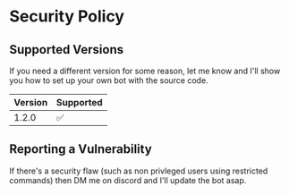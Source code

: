 # Security Policy

## Supported Versions

If you need a different version for some reason, let me know and I'll show you how to set up your own bot with the source code.

| Version | Supported          |
| ------- | ------------------ |
| 1.2.0   | :white_check_mark: |

## Reporting a Vulnerability

If there's a security flaw (such as non privleged users using restricted commands) then DM me on discord and I'll update the bot asap.
